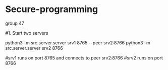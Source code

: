 # Secure-programming
group 47 


#1. Start two servers

python3 -m src.server.server srv1 8765 --peer srv2:8766
python3 -m src.server.server srv2 8766

#srv1 runs on port 8765 and connects to peer srv2:8766
#srv2 runs on port 8766
